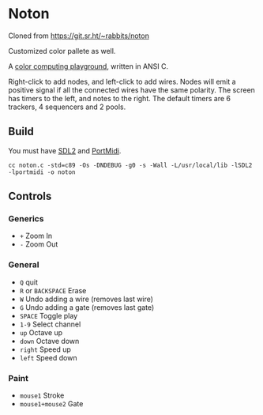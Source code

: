 # Noton

Cloned from https://git.sr.ht/~rabbits/noton

Customized color pallete as well.

A [color computing playground](https://wiki.xxiivv.com/site/noton.html), written in ANSI C.

Right-click to add nodes, and left-click to add wires. Nodes will emit a positive signal if all the connected wires have the same polarity. The screen has timers to the left, and notes to the right. The default timers are 6 trackers, 4 sequencers and 2 pools.

## Build

You must have [SDL2](https://wiki.libsdl.org/) and [PortMidi](http://portmedia.sourceforge.net/portmidi/).

```
cc noton.c -std=c89 -Os -DNDEBUG -g0 -s -Wall -L/usr/local/lib -lSDL2 -lportmidi -o noton
```

## Controls

### Generics

- `+` Zoom In
- `-` Zoom Out

### General

- `Q` quit
- `R` or `BACKSPACE` Erase
- `W` Undo adding a wire (removes last wire)
- `G` Undo adding a gate (removes last gate)
- `SPACE` Toggle play
- `1-9` Select channel
- `up` Octave up
- `down` Octave down
- `right` Speed up
- `left` Speed down

### Paint

- `mouse1` Stroke
- `mouse1+mouse2` Gate
